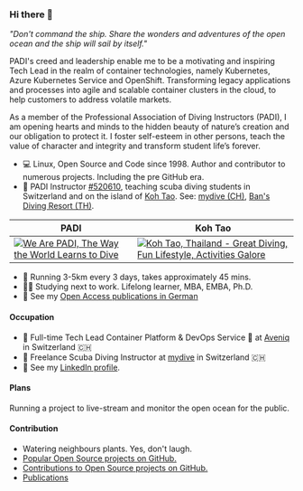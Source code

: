 ### Hi there 👋

*"Don't command the ship. Share the wonders and adventures of the open ocean and the ship will sail by itself."*

PADI's creed and leadership enable me to be a motivating and inspiring Tech Lead in the realm of container technologies, namely Kubernetes, Azure Kubernetes Service and OpenShift. Transforming legacy applications and processes into agile and scalable container clusters in the cloud, to help customers to address volatile markets.

As a member of the Professional Association of Diving Instructors (PADI), I am opening hearts and minds to the hidden beauty of nature’s creation and our obligation to protect it. I foster self-esteem in other persons, teach the value of character and integrity and transform student life’s forever.

- :computer: Linux, Open Source and Code since 1998. Author and contributor to numerous projects. Including the pre GitHub era.
- :diving_mask: PADI Instructor [#520610](https://apps.padi.com/scuba-diving/pro-chek/), teaching scuba diving students in Switzerland and on the island of [Koh Tao](https://goo.gl/maps/PE21YfwVDdccLDqd7). See: [mydive (CH)](https://www.mydive.ch), [Ban's Diving Resort (TH)](https://www.bansdivingresort.com).

| PADI | Koh Tao |
| --- | --- |
| [![We Are PADI, The Way the World Learns to Dive](https://img.youtube.com/vi/w8-KIkOUWME/0.jpg)](https://www.youtube.com/watch?v=w8-KIkOUWME) | [![Koh Tao, Thailand - Great Diving, Fun Lifestyle, Activities Galore](https://img.youtube.com/vi/xLvDCsORh0U/0.jpg)](https://www.youtube.com/watch?v=xLvDCsORh0U) |

- :athletic_shoe: Running 3-5km every 3 days, takes approximately 45 mins.
- :student: Studying next to work. Lifelong learner, MBA, EMBA, Ph.D.
- 📕 See my [Open Access publications in German](https://spreitzer.ch/publications)

#### Occupation
- :briefcase: Full-time Tech Lead Container Platform & DevOps Service :space_invader: at [Aveniq](https://www.aveniq.ch) in Switzerland :switzerland:
- :diving_mask: Freelance Scuba Diving Instructor at [mydive](https://www.mydive.ch) in Switzerland :switzerland:
- :speech_balloon: See my [LinkedIn profile](https://www.linkedin.com/in/sspreitzer/).

#### Plans
Running a project to live-stream and monitor the open ocean for the public.

#### Contribution
- Watering neighbours plants. Yes, don't laugh.
- [Popular Open Source projects on GitHub.](https://github.com/sspreitzer?tab=repositories&q=&type=&language=&sort=stargazers)
- [Contributions to Open Source projects on GitHub.](https://github.com/sspreitzer)
- [Publications](https://spreitzer.ch/publications)


<!--
**sspreitzer/sspreitzer** is a ✨ _special_ ✨ repository because its `README.md` (this file) appears on your GitHub profile.

Here are some ideas to get you started:

- 🔭 I’m currently working on ...
- 🌱 I’m currently learning ...
- 👯 I’m looking to collaborate on ...
- 🤔 I’m looking for help with ...
- 💬 Ask me about ...
- 📫 How to reach me: ...
- 😄 Pronouns: ...
- ⚡ Fun fact: ...
-->
